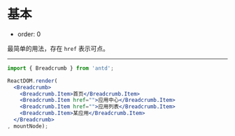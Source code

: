# 基本

- order: 0

最简单的用法，存在 `href` 表示可点。

---

````jsx
import { Breadcrumb } from 'antd';

ReactDOM.render(
  <Breadcrumb>
    <Breadcrumb.Item>首页</Breadcrumb.Item>
    <Breadcrumb.Item href="">应用中心</Breadcrumb.Item>
    <Breadcrumb.Item href="">应用列表</Breadcrumb.Item>
    <Breadcrumb.Item>某应用</Breadcrumb.Item>
  </Breadcrumb>
, mountNode);
````
